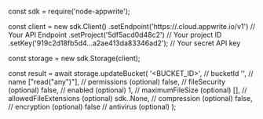 const sdk = require('node-appwrite');

const client = new sdk.Client()
    .setEndpoint('https://<REGION>.cloud.appwrite.io/v1') // Your API Endpoint
    .setProject('5df5acd0d48c2') // Your project ID
    .setKey('919c2d18fb5d4...a2ae413da83346ad2'); // Your secret API key

const storage = new sdk.Storage(client);

const result = await storage.updateBucket(
    '<BUCKET_ID>', // bucketId
    '<NAME>', // name
    ["read("any")"], // permissions (optional)
    false, // fileSecurity (optional)
    false, // enabled (optional)
    1, // maximumFileSize (optional)
    [], // allowedFileExtensions (optional)
    sdk..None, // compression (optional)
    false, // encryption (optional)
    false // antivirus (optional)
);
